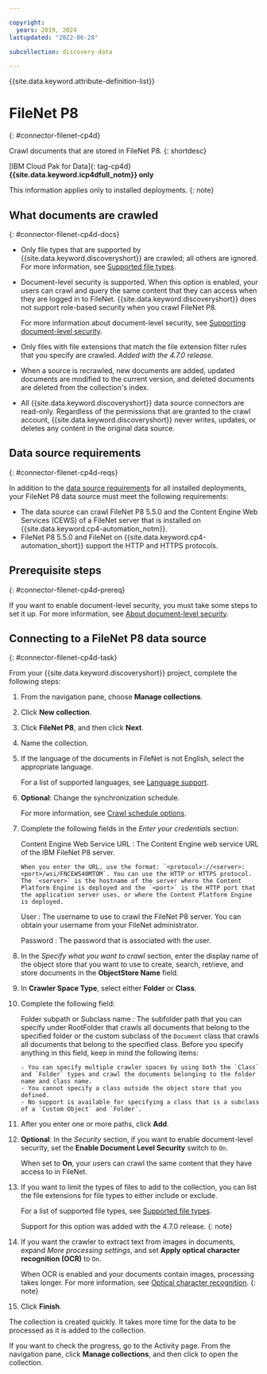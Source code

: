 ```yaml
---

copyright:
  years: 2019, 2024
lastupdated: "2022-06-28"

subcollection: discovery-data

---
```


{{site.data.keyword.attribute-definition-list}}

# FileNet P8
{: #connector-filenet-cp4d}

Crawl documents that are stored in FileNet P8.
{: shortdesc}

[IBM Cloud Pak for Data]{: tag-cp4d} **{{site.data.keyword.icp4dfull_notm}} only**

This information applies only to installed deployments.
{: note}

## What documents are crawled
{: #connector-filenet-cp4d-docs}

-  Only file types that are supported by {{site.data.keyword.discoveryshort}} are crawled; all others are ignored. For more information, see [Supported file types](/docs/discovery-data?topic=discovery-data-collections#supportedfiletypes).
-  Document-level security is supported. When this option is enabled, your users can crawl and query the same content that they can access when they are logged in to FileNet. {{site.data.keyword.discoveryshort}} does not support role-based security when you crawl FileNet P8.

   For more information about document-level security, see [Supporting document-level security](/docs/discovery-data?topic=discovery-data-collection-types#configuredls).
-  Only files with file extensions that match the file extension filter rules that you specify are crawled. *Added with the 4.7.0 release.*
-  When a source is recrawled, new documents are added, updated documents are modified to the current version, and deleted documents are deleted from the collection's index.
-  All {{site.data.keyword.discoveryshort}} data source connectors are read-only. Regardless of the permissions that are granted to the crawl account, {{site.data.keyword.discoveryshort}} never writes, updates, or deletes any content in the original data source.

## Data source requirements
{: #connector-filenet-cp4d-reqs}

In addition to the [data source requirements](/docs/discovery-data?topic=discovery-data-collection-types#requirements) for all installed deployments, your FileNet P8 data source must meet the following requirements:

- The data source can crawl FileNet P8 5.5.0 and the Content Engine Web Services (CEWS) of a FileNet server that is installed on {{site.data.keyword.cp4-automation_notm}}.
- FileNet P8 5.5.0 and FileNet on {{site.data.keyword.cp4-automation_short}} support the HTTP and HTTPS protocols.

## Prerequisite steps
{: #connector-filenet-cp4d-prereq}

If you want to enable document-level security, you must take some steps to set it up. For more information, see [About document-level security](/docs/discovery-data?topic=discovery-data-collection-types#configuredls).

## Connecting to a FileNet P8 data source
{: #connector-filenet-cp4d-task}

From your {{site.data.keyword.discoveryshort}} project, complete the following steps:

1.  From the navigation pane, choose **Manage collections**.
1.  Click **New collection**.
1.  Click **FileNet P8**, and then click **Next**.
1.  Name the collection.
1.  If the language of the documents in FileNet is not English, select the appropriate language.

    For a list of supported languages, see [Language support](/docs/discovery-data?topic=discovery-data-language-support).

1.  **Optional**: Change the synchronization schedule.

    For more information, see [Crawl schedule options](/docs/discovery-data?topic=discovery-data-collections#crawlschedule).

1.  Complete the following fields in the *Enter your credentials* section:

    Content Engine Web Service URL
    :   The Content Engine web service URL of the IBM FileNet P8 server.

        When you enter the URL, use the format: `<protocol>://<server>:<port>/wsi/FNCEWS40MTOM`. You can use the HTTP or HTTPS protocol. The `<server>` is the hostname of the server where the Content Platform Engine is deployed and the `<port>` is the HTTP port that the application server uses, or where the Content Platform Engine is deployed.

    User
    :  The username to use to crawl the FileNet P8 server. You can obtain your username from your FileNet administrator.

    Password
    :   The password that is associated with the user.

1.  In the *Specify what you want to crawl* section, enter the display name of the object store that you want to use to create, search, retrieve, and store documents in the **ObjectStore Name** field.

1.  In **Crawler Space Type**, select either **Folder** or **Class**.

1.  Complete the following field:

    Folder subpath or Subclass name
    :   The subfolder path that you can specify under RootFolder that crawls all documents that belong to the specified folder or the custom subclass of the `Document` class that crawls all documents that belong to the specified class. Before you specify anything in this field, keep in mind the following items:

        - You can specify multiple crawler spaces by using both the `Class` and `Folder` types and crawl the documents belonging to the folder name and class name.
        - You cannot specify a class outside the object store that you defined.
        - No support is available for specifying a class that is a subclass of a `Custom Object` and `Folder`.

1.  After you enter one or more paths, click **Add**.

1.  **Optional**: In the *Security* section, if you want to enable document-level security, set the **Enable Document Level Security** switch to `On`.

      When set to **On**, your users can crawl the same content that they have access to in FileNet.

1.  If you want to limit the types of files to add to the collection, you can list the file extensions for file types to either include or exclude.

    For a list of supported file types, see [Supported file types](/docs/discovery-data?topic=discovery-data-collections#supportedfiletypes).

    Support for this option was added with the 4.7.0 release.
    {: note}

1.  If you want the crawler to extract text from images in documents, expand *More processing settings*, and set **Apply optical character recognition (OCR)** to `On`.

    When OCR is enabled and your documents contain images, processing takes longer. For more information, see [Optical character recognition](/docs/discovery-data?topic=discovery-data-collections#ocr).
    {: note}

1. Click **Finish**.

The collection is created quickly. It takes more time for the data to be processed as it is added to the collection.

If you want to check the progress, go to the Activity page. From the navigation pane, click **Manage collections**, and then click to open the collection.

